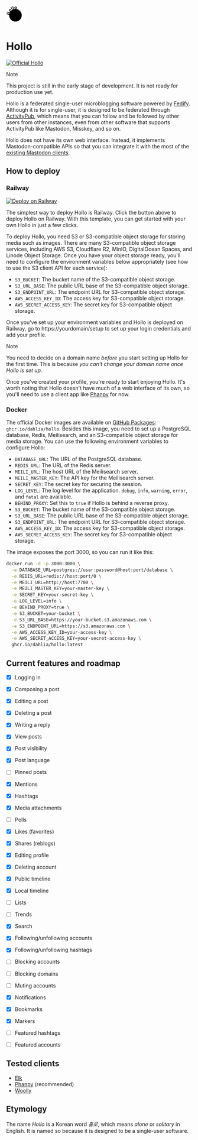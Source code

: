 <picture>
  <source srcset="logo-white.svg" media="(prefers-color-scheme: dark)">
  <img src="logo.svg" width="50" height="50">
</picture>


Hollo
=====

[![Official Hollo][Official Hollo badge]][Official Hollo]

> [!NOTE]
> This project is still in the early stage of development.  It is not ready for
> production use yet.

Hollo is a federated single-user microblogging software powered by [Fedify].
Although it is for single-user, it is designed to be federated through
[ActivityPub], which means that you can follow and be followed by other users
from other instances, even from other software that supports ActivityPub like
Mastodon, Misskey, and so on.

Hollo does not have its own web interface.  Instead, it implements
Mastodon-compatible APIs so that you can integrate it with the most of
the [existing Mastodon clients](#tested-clients).

[Official Hollo]: https://hollo.social/@hollo
[Official Hollo badge]: https://fedi-badge.deno.dev/@hollo@hollo.social/followers.svg
[Fedify]: https://fedify.dev/
[ActivityPub]: https://www.w3.org/TR/activitypub/


How to deploy
-------------

### Railway

[![Deploy on Railway][]][Railway template]

The simplest way to deploy Hollo is Railway.  Click the button above to deploy
Hollo on Railway.  With this template, you can get started with your own Hollo
in just a few clicks.

To deploy Hollo, you need S3 or S3-compatible object storage for storing media
such as images.  There are many S3-compatible object storage services,
including AWS S3, Cloudflare R2, MinIO, DigitalOcean Spaces, and Linode Object
Storage.  Once you have your object storage ready, you'll need to configure
the environment variables below appropriately (see how to use the S3 client API
for each service):

 -  `S3_BUCKET`: The bucket name of the S3-compatible object storage.
 -  `S3_URL_BASE`: The public URL base of the S3-compatible object storage.
 -  `S3_ENDPOINT_URL`: The endpoint URL for S3-compatible object storage. 
 -  `AWS_ACCESS_KEY_ID`: The access key for S3-compatible object storage.
 -  `AWS_SECRET_ACCESS_KEY`: The secret key for S3-compatible object storage.

Once you've set up your environment variables and Hollo is deployed on Railway,
go to https://yourdomain/setup to set up your login credentials and add your
profile.

> [!NOTE]
> You need to decide on a domain name *before* you start setting up Hollo for
> the first time. This is because *you can't change your domain name once
> Hollo is set up.*

Once you've created your profile, you're ready to start enjoying Hollo.
It's worth noting that Hollo doesn't have much of a web interface of its own,
so you'll need to use a client app like [Phanpy] for now.

[Deploy on Railway]: https://railway.app/button.svg
[Railway template]: https://railway.app/template/eopPyH?referralCode=qeEK5G

### Docker

The official Docker images are available on [GitHub Packages]:
`ghcr.io/dahlia/hollo`.  Besides this image, you need to set up a PostgreSQL
database, Redis, Meilisearch, and an S3-compatible object storage for media
storage.  You can use the following environment variables to configure Hollo:

 -  `DATABASE_URL`: The URL of the PostgreSQL database.
 -  `REDIS_URL`: The URL of the Redis server.
 -  `MEILI_URL`: The host URL of the Meilisearch server.
 -  `MEILI_MASTER_KEY`: The API key for the Meilisearch server.
 -  `SECRET_KEY`: The secret key for securing the session.
 -  `LOG_LEVEL`: The log level for the application.  `debug`, `info`, `warning`,
    `error`, and `fatal` are available.
 -  `BEHIND_PROXY`: Set this to `true` if Hollo is behind a reverse proxy.
 -  `S3_BUCKET`: The bucket name of the S3-compatible object storage.
 -  `S3_URL_BASE`: The public URL base of the S3-compatible object storage.
 -  `S3_ENDPOINT_URL`: The endpoint URL for S3-compatible object storage. 
 -  `AWS_ACCESS_KEY_ID`: The access key for S3-compatible object storage.
 -  `AWS_SECRET_ACCESS_KEY`: The secret key for S3-compatible object storage.

The image exposes the port 3000, so you can run it like this:

~~~~ sh
docker run -d -p 3000:3000 \
  -e DATABASE_URL=postgres://user:password@host:port/database \
  -e REDIS_URL=redis://host:port/0 \
  -e MEILI_URL=http://host:7700 \
  -e MEILI_MASTER_KEY=your-master-key \
  -e SECRET_KEY=your-secret-key \
  -e LOG_LEVEL=info \
  -e BEHIND_PROXY=true \
  -e S3_BUCKET=your-bucket \
  -e S3_URL_BASE=https://your-bucket.s3.amazonaws.com \
  -e S3_ENDPOINT_URL=https://s3.amazonaws.com \
  -e AWS_ACCESS_KEY_ID=your-access-key \
  -e AWS_SECRET_ACCESS_KEY=your-secret-access-key \
  ghcr.io/dahlia/hollo:latest
~~~~

[GitHub Packages]: https://github.com/dahlia/hollo/pkgs/container/hollo


Current features and roadmap
----------------------------

- [x] Logging in
- [x] Composing a post
- [x] Editing a post
- [x] Deleting a post
- [x] Writing a reply
- [x] View posts
- [x] Post visibility
- [x] Post language
- [ ] Pinned posts
- [x] Mentions
- [x] Hashtags
- [x] Media attachments
- [ ] Polls
- [x] Likes (favorites)
- [x] Shares (reblogs)
- [x] Editing profile
- [x] Deleting account
- [x] Public timeline
- [x] Local timeline
- [ ] Lists
- [ ] Trends
- [x] Search
- [x] Following/unfollowing accounts
- [x] Following/unfollowing hashtags
- [ ] Blocking accounts
- [ ] Blocking domains
- [ ] Muting accounts
- [x] Notifications
- [x] Bookmarks
- [x] Markers
- [ ] Featured hashtags
- [ ] Featured accounts


Tested clients
--------------

 -  [Elk]
 -  [Phanpy] (recommended)
 -  [Woolly]

[Elk]: https://elk.zone/
[Phanpy]: https://phanpy.social/
[Woolly]: https://apps.apple.com/us/app/woolly-for-mastodon/id6444360628


Etymology
---------

The name *Hollo* is a Korean word *홀로*, which means *alone* or *solitary* in
English.  It is named so because it is designed to be a single-user software.

<!-- cSpell: ignore Misskey -->
